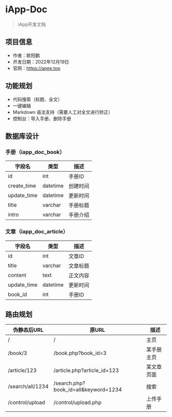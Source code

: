 # iApp-Doc

> iApp开发文档

## 项目信息

- 作者：欧阳鹏
- 开发日期：2022年12月19日
- 官网：https://apee.top

## 功能规划

- 代码搜索（标题、全文）
- 一键编辑
- Markdown 语法支持（需要人工对全文进行矫正）
- 控制台：导入手册、删除手册

## 数据库设计

### 手册（iapp_doc_book）

| 字段名      | 类型     | 描述     |
| ----------- | -------- | -------- |
| id          | int      | 手册ID   |
| create_time | datetime | 创建时间 |
| update_time | datetime | 更新时间 |
| title       | varchar  | 手册标题 |
| intro       | varchar  | 手册介绍 |

### 文章（iapp_doc_article）

| 字段名      | 类型     | 描述     |
| ----------- | -------- | -------- |
| id          | int      | 文章ID   |
| title       | varchar  | 文章标题 |
| content     | text     | 正文内容 |
| update_time | datetime | 更新时间 |
| book_id     | int      | 手册ID   |

## 路由规划

| 伪静态后URL      | 原URL                                | 描述       |
| ---------------- | ------------------------------------ | ---------- |
| /                | /                                    | 主页       |
| /book/3          | /book.php?book_id=3                  | 某手册主页 |
| /article/123     | /article.php?article_id=123          | 某文章页面 |
| /search/all/1234 | /search.php?book_id=all&keyword=1234 | 搜索       |
| /control/upload  | /control/upload.php                  | 上传手册   |